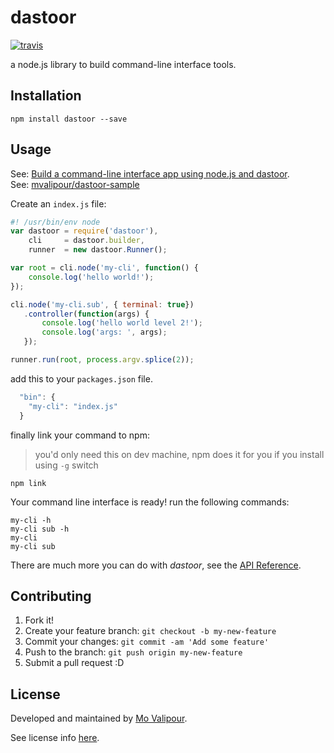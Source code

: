 # dastoor
[![travis](https://travis-ci.org/mvalipour/dastoor.svg?branch=master)](https://travis-ci.org/mvalipour/dastoor)

a node.js library to build command-line interface tools.

## Installation

```
npm install dastoor --save
```

## Usage

See: [Build a command-line interface app using node.js and dastoor](http://mvalipour.github.io/node.js/2015/08/15/build-cli-using-nodejs-and-dastoor/).  
See: [mvalipour/dastoor-sample](https://github.com/mvalipour/dastoor-sample)

Create an `index.js` file:

```javascript
#! /usr/bin/env node
var dastoor = require('dastoor'),
    cli     = dastoor.builder,
    runner  = new dastoor.Runner();

var root = cli.node('my-cli', function() {
    console.log('hello world!');
});

cli.node('my-cli.sub', { terminal: true})
   .controller(function(args) {
       console.log('hello world level 2!');
       console.log('args: ', args);
   });

runner.run(root, process.argv.splice(2));
```

add this to your `packages.json` file.

```javascript
  "bin": {
    "my-cli": "index.js"
  }
```

finally link your command to npm:

> you'd only need this on dev machine, npm does it for you if you install using `-g` switch

```
npm link
```

Your command line interface is ready! run the following commands:

```
my-cli -h
my-cli sub -h
my-cli
my-cli sub
```

There are much more you can do with *dastoor*, see the [API Reference](https://github.com/mvalipour/dastoor/wiki/API-Reference).

## Contributing

1. Fork it!
2. Create your feature branch: `git checkout -b my-new-feature`
3. Commit your changes: `git commit -am 'Add some feature'`
4. Push to the branch: `git push origin my-new-feature`
5. Submit a pull request :D

## License

Developed and maintained by [Mo Valipour](https://github.com/mvalipour).

See license info [here](https://github.com/mvalipour/dastoor/blob/master/license.txt).
